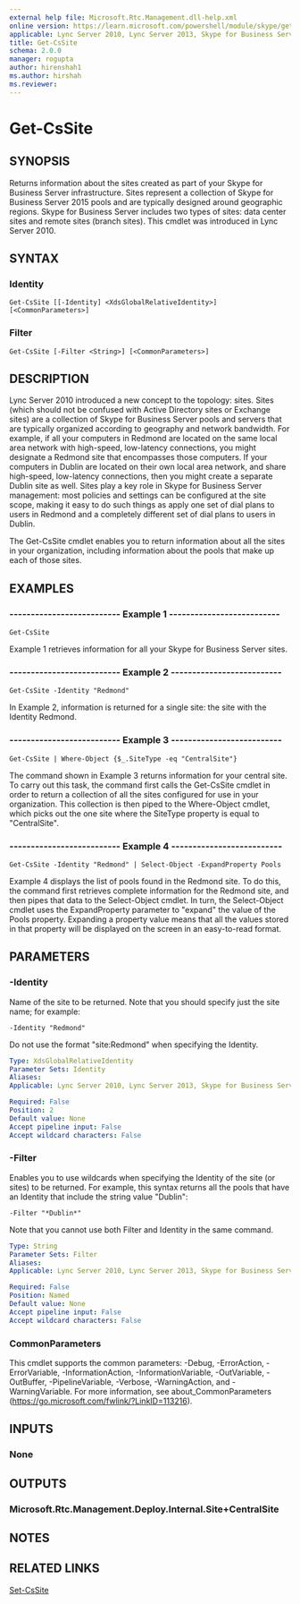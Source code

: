 ```yaml
---
external help file: Microsoft.Rtc.Management.dll-help.xml
online version: https://learn.microsoft.com/powershell/module/skype/get-cssite
applicable: Lync Server 2010, Lync Server 2013, Skype for Business Server 2015, Skype for Business Server 2019
title: Get-CsSite
schema: 2.0.0
manager: rogupta
author: hirenshah1
ms.author: hirshah
ms.reviewer:
---
```


# Get-CsSite

## SYNOPSIS
Returns information about the sites created as part of your Skype for Business Server infrastructure.
Sites represent a collection of Skype for Business Server 2015 pools and are typically designed around geographic regions.
Skype for Business Server includes two types of sites: data center sites and remote sites (branch sites).
This cmdlet was introduced in Lync Server 2010.


## SYNTAX

### Identity
```
Get-CsSite [[-Identity] <XdsGlobalRelativeIdentity>] [<CommonParameters>]
```

### Filter
```
Get-CsSite [-Filter <String>] [<CommonParameters>]
```

## DESCRIPTION
Lync Server 2010 introduced a new concept to the topology: sites.
Sites (which should not be confused with Active Directory sites or Exchange sites) are a collection of Skype for Business Server pools and servers that are typically organized according to geography and network bandwidth.
For example, if all your computers in Redmond are located on the same local area network with high-speed, low-latency connections, you might designate a Redmond site that encompasses those computers.
If your computers in Dublin are located on their own local area network, and share high-speed, low-latency connections, then you might create a separate Dublin site as well.
Sites play a key role in Skype for Business Server management: most policies and settings can be configured at the site scope, making it easy to do such things as apply one set of dial plans to users in Redmond and a completely different set of dial plans to users in Dublin.

The Get-CsSite cmdlet enables you to return information about all the sites in your organization, including information about the pools that make up each of those sites.


## EXAMPLES

### -------------------------- Example 1 --------------------------
```
Get-CsSite
```

Example 1 retrieves information for all your Skype for Business Server sites.

### -------------------------- Example 2 --------------------------
```
Get-CsSite -Identity "Redmond"
```

In Example 2, information is returned for a single site: the site with the Identity Redmond.

### -------------------------- Example 3 --------------------------
```
Get-CsSite | Where-Object {$_.SiteType -eq "CentralSite"}
```

The command shown in Example 3 returns information for your central site.
To carry out this task, the command first calls the Get-CsSite cmdlet in order to return a collection of all the sites configured for use in your organization.
This collection is then piped to the Where-Object cmdlet, which picks out the one site where the SiteType property is equal to "CentralSite".

### -------------------------- Example 4 --------------------------
```
Get-CsSite -Identity "Redmond" | Select-Object -ExpandProperty Pools
```

Example 4 displays the list of pools found in the Redmond site.
To do this, the command first retrieves complete information for the Redmond site, and then pipes that data to the Select-Object cmdlet.
In turn, the Select-Object cmdlet uses the ExpandProperty parameter to "expand" the value of the Pools property.
Expanding a property value means that all the values stored in that property will be displayed on the screen in an easy-to-read format.


## PARAMETERS

### -Identity
Name of the site to be returned.
Note that you should specify just the site name; for example:

`-Identity "Redmond"`

Do not use the format "site:Redmond" when specifying the Identity.

```yaml
Type: XdsGlobalRelativeIdentity
Parameter Sets: Identity
Aliases: 
Applicable: Lync Server 2010, Lync Server 2013, Skype for Business Server 2015, Skype for Business Server 2019

Required: False
Position: 2
Default value: None
Accept pipeline input: False
Accept wildcard characters: False
```

### -Filter
Enables you to use wildcards when specifying the Identity of the site (or sites) to be returned.
For example, this syntax returns all the pools that have an Identity that include the string value "Dublin":

`-Filter "*Dublin*"`

Note that you cannot use both Filter and Identity in the same command.

```yaml
Type: String
Parameter Sets: Filter
Aliases: 
Applicable: Lync Server 2010, Lync Server 2013, Skype for Business Server 2015, Skype for Business Server 2019

Required: False
Position: Named
Default value: None
Accept pipeline input: False
Accept wildcard characters: False
```

### CommonParameters
This cmdlet supports the common parameters: -Debug, -ErrorAction, -ErrorVariable, -InformationAction, -InformationVariable, -OutVariable, -OutBuffer, -PipelineVariable, -Verbose, -WarningAction, and -WarningVariable. For more information, see about_CommonParameters (https://go.microsoft.com/fwlink/?LinkID=113216).


## INPUTS

### None


## OUTPUTS

### Microsoft.Rtc.Management.Deploy.Internal.Site+CentralSite


## NOTES


## RELATED LINKS

[Set-CsSite](Set-CsSite.md)

